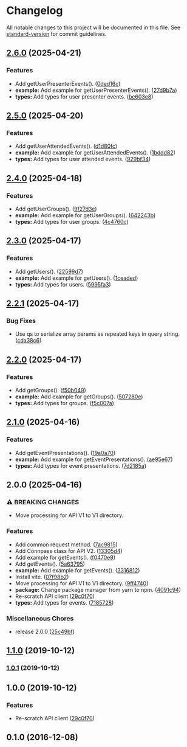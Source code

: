 # Changelog

All notable changes to this project will be documented in this file. See [standard-version](https://github.com/conventional-changelog/standard-version) for commit guidelines.

## [2.6.0](https://github.com/ryohidaka/node-connpass/compare/v2.5.0...v2.6.0) (2025-04-21)


### Features

* Add getUserPresenterEvents(). ([0ded16c](https://github.com/ryohidaka/node-connpass/commit/0ded16c5139abd225c2839d114fb2c711c611484))
* **example:** Add example for getUserPresenterEvents(). ([27d9b7a](https://github.com/ryohidaka/node-connpass/commit/27d9b7a0c6750caaf9fe3cdb31b23bf4e6eccd3e))
* **types:** Add types for user presenter events. ([bc603e8](https://github.com/ryohidaka/node-connpass/commit/bc603e877274f3d55f2d6b7b3a8c2203ef3705d7))

## [2.5.0](https://github.com/ryohidaka/node-connpass/compare/v2.4.0...v2.5.0) (2025-04-20)


### Features

* Add getUserAttendedEvents(). ([d1d80fc](https://github.com/ryohidaka/node-connpass/commit/d1d80fcd0977f48583845bae4e7949ca9d1cf528))
* **example:** Add example for getUserAttendedEvents(). ([1bddd82](https://github.com/ryohidaka/node-connpass/commit/1bddd82f86c65ba398073f633d73b93bf218969d))
* **types:** Add types for user attended events. ([929bf34](https://github.com/ryohidaka/node-connpass/commit/929bf34056508e30d2e5c2243bf7ca230c407214))

## [2.4.0](https://github.com/ryohidaka/node-connpass/compare/v2.3.0...v2.4.0) (2025-04-18)


### Features

* Add getUserGroups(). ([9f27d3e](https://github.com/ryohidaka/node-connpass/commit/9f27d3eaa33a547b277e054b496a24ef3c863f54))
* **example:** Add example for getUserGroups(). ([642243b](https://github.com/ryohidaka/node-connpass/commit/642243be533646c7f46148d72a5d08c7d7aecb09))
* **types:** Add types for user groups. ([4c4760c](https://github.com/ryohidaka/node-connpass/commit/4c4760c98d27f38e036024c8f133b78d9cacab20))

## [2.3.0](https://github.com/ryohidaka/node-connpass/compare/v2.2.1...v2.3.0) (2025-04-17)


### Features

* Add getUsers(). ([22599d7](https://github.com/ryohidaka/node-connpass/commit/22599d748819664b987dd7bbbf24fc726bc0b556))
* **example:** Add example for getUsers(). ([1ceaded](https://github.com/ryohidaka/node-connpass/commit/1ceaded875f12d60a84886b8d4c8a05e26cb9e08))
* **types:** Add types for users. ([5995fa3](https://github.com/ryohidaka/node-connpass/commit/5995fa31848d7fb662902e3f9ca175b0a46c3526))

## [2.2.1](https://github.com/ryohidaka/node-connpass/compare/v2.2.0...v2.2.1) (2025-04-17)


### Bug Fixes

* Use qs to serialize array params as repeated keys in query string. ([cda38c6](https://github.com/ryohidaka/node-connpass/commit/cda38c67c231a08975669a94b6e6cf16216edd05))

## [2.2.0](https://github.com/ryohidaka/node-connpass/compare/v2.1.0...v2.2.0) (2025-04-17)


### Features

* Add getGroups(). ([f50b049](https://github.com/ryohidaka/node-connpass/commit/f50b049d72b4a8653c1525774476b0d8caf3a93a))
* **example:** Add example for getGroups(). ([507280e](https://github.com/ryohidaka/node-connpass/commit/507280e1e6d873d0369d63dd66c13b68c7fe1967))
* **types:** Add types for groups. ([f5c007a](https://github.com/ryohidaka/node-connpass/commit/f5c007ab8954f7845d14a52e43e1b2a4770cc60a))

## [2.1.0](https://github.com/ryohidaka/node-connpass/compare/v2.0.0...v2.1.0) (2025-04-16)


### Features

* Add getEventPresentations(). ([19a0a70](https://github.com/ryohidaka/node-connpass/commit/19a0a70e9a537a45c40539de8930657efd11d081))
* **example:** Add example for getEventPresentations(). ([ae95e67](https://github.com/ryohidaka/node-connpass/commit/ae95e67da1c14c8f86461bc262a3589625abbe70))
* **types:** Add types for event presentations. ([7d2185a](https://github.com/ryohidaka/node-connpass/commit/7d2185a79b9989fe86c967886ecc4d560b9638ba))

## 2.0.0 (2025-04-16)


### ⚠ BREAKING CHANGES

* Move processing for API V1 to V1 directory.

### Features

* Add common request method. ([7ac9815](https://github.com/ryohidaka/node-connpass/commit/7ac981507ac5f9588c52ec2278cf2a26164e0364))
* Add Connpass class for API V2. ([13305d4](https://github.com/ryohidaka/node-connpass/commit/13305d44b64e315bb6aea08ad7fa8793673bccac))
* Add example for getEvents(). ([f0470e9](https://github.com/ryohidaka/node-connpass/commit/f0470e9de1a9b9ccfb32557e0e1d79458c3b1328))
* Add getEvents(). ([5a63795](https://github.com/ryohidaka/node-connpass/commit/5a637950758ad123d6f61dd0cb361ffab2c0e528))
* **example:** Add example for getEvents(). ([3316812](https://github.com/ryohidaka/node-connpass/commit/33168123f31a1a46fad327ee7383d04f3c655937))
* Install vite. ([07f98b2](https://github.com/ryohidaka/node-connpass/commit/07f98b2b3dfdbaa0618c12ae01dece96e50f729d))
* Move processing for API V1 to V1 directory. ([9ff4740](https://github.com/ryohidaka/node-connpass/commit/9ff4740e1434a8526bd3308dd5a0b29162cb9315))
* **package:** Change package manager from yarn to npm. ([4091c94](https://github.com/ryohidaka/node-connpass/commit/4091c94f9cfcd1581d7f755c89c8ad907c1ad018))
* Re-scratch API client ([29c0f70](https://github.com/ryohidaka/node-connpass/commit/29c0f70795b0d030012baa40dd3aa34145d5f509))
* **types:** Add types for events. ([7185728](https://github.com/ryohidaka/node-connpass/commit/7185728879e49e947367423c569b987dd9d22c31))


### Miscellaneous Chores

* release 2.0.0 ([25c49bf](https://github.com/ryohidaka/node-connpass/commit/25c49bfe6df898db76026e3e5e4ed8112bfe4f31))

## [1.1.0](https://github.com/potato4d/node-connpass/compare/v1.0.1...v1.1.0) (2019-10-12)

### [1.0.1](https://github.com/potato4d/node-connpass/compare/v1.0.0...v1.0.1) (2019-10-12)

## 1.0.0 (2019-10-12)


### Features

* Re-scratch API client ([29c0f70](https://github.com/potato4d/node-connpass/commit/29c0f70795b0d030012baa40dd3aa34145d5f509))

## 0.1.0 (2016-12-08)
